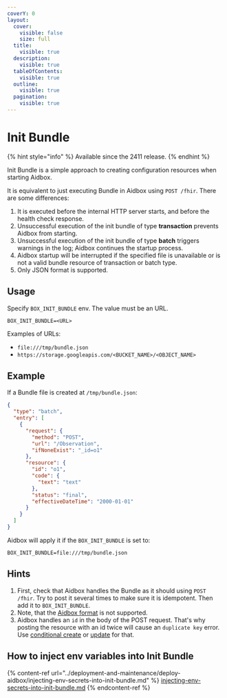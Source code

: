 ```yaml
---
coverY: 0
layout:
  cover:
    visible: false
    size: full
  title:
    visible: true
  description:
    visible: true
  tableOfContents:
    visible: true
  outline:
    visible: true
  pagination:
    visible: true
---
```


# Init Bundle

{% hint style="info" %}
Available since the 2411 release.
{% endhint %}

Init Bundle is a simple approach to creating configuration resources when starting Aidbox.&#x20;

It is equivalent to just executing Bundle in Aidbox using `POST /fhir`. There are some differences:

1. It is executed before the internal HTTP server starts, and before the health check response.
2. Unsuccessful execution of the init bundle of type **transaction** prevents Aidbox from starting.
3. Unsuccessful execution of the init bundle of type **batch** triggers warnings in the log; Aidbox continues the startup process.
4. Aidbox startup will be interrupted if the specified file is unavailable or is not a valid bundle resource of transaction or batch type.
5. Only JSON format is supported.

## Usage

Specify `BOX_INIT_BUNDLE` env. The value must be an URL.&#x20;

```
BOX_INIT_BUNDLE=<URL>
```

Examples of URLs:

* `file:///tmp/bundle.json`
* `https://storage.googleapis.com/<BUCKET_NAME>/<OBJECT_NAME>`

## Example

If a Bundle file is created at `/tmp/bundle.json`:

```json
{
  "type": "batch",
  "entry": [
    {
      "request": {
        "method": "POST",
        "url": "/Observation",
        "ifNoneExist": "_id=o1"
      },
      "resource": {
        "id": "o1",
        "code": {
          "text": "text"
        },
        "status": "final",
        "effectiveDateTime": "2000-01-01"
      }
    }
  ]
}
```

Aidbox will apply it if the `BOX_INIT_BUNDLE` is set to:

```
BOX_INIT_BUNDLE=file:///tmp/bundle.json
```

## Hints

1. First, check that Aidbox handles the Bundle as it should using `POST /fhir`. Try to post it several times to make sure it is idempotent. Then add it to `BOX_INIT_BUNDLE`.
2. Note, that the [Aidbox format](https://docs.aidbox.app/storage-1/aidbox-and-fhir-formats) is not supported.
3. Aidbox handles an `id` in the body of the POST request. That's why posting the resource with an id twice will cause an `duplicate key` error. Use [conditional create](../api/rest-api/crud-1/fhir-and-aidbox-crud.md#conditional-create) or [update](../api/rest-api/crud-1/update.md) for that.

## How to inject env variables into Init Bundle

{% content-ref url="../deployment-and-maintenance/deploy-aidbox/injecting-env-secrets-into-init-bundle.md" %}
[injecting-env-secrets-into-init-bundle.md](../deployment-and-maintenance/deploy-aidbox/injecting-env-secrets-into-init-bundle.md)
{% endcontent-ref %}
